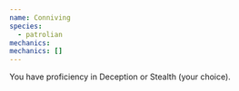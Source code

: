 ```yaml
---
name: Conniving
species:
  - patrolian
mechanics:
mechanics: []
---
```

You have proficiency in Deception or Stealth (your choice).
